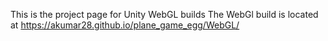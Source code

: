 This is the project page for Unity WebGL builds
The WebGl build is located at https://akumar28.github.io/plane_game_egg/WebGL/

